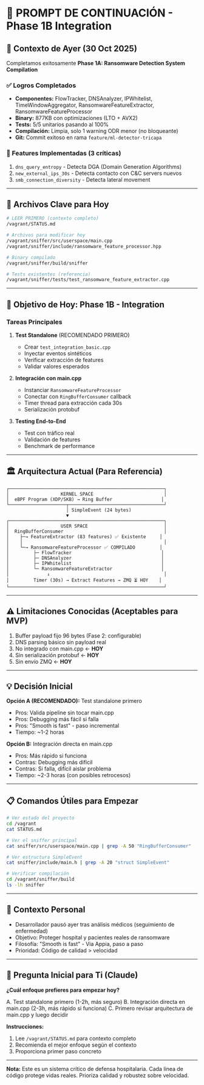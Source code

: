 # 🏥 PROMPT DE CONTINUACIÓN - Phase 1B Integration

## 📅 Contexto de Ayer (30 Oct 2025)

Completamos exitosamente **Phase 1A: Ransomware Detection System Compilation**

### ✅ Logros Completados
- **Componentes:** FlowTracker, DNSAnalyzer, IPWhitelist, TimeWindowAggregator, RansomwareFeatureExtractor, RansomwareFeatureProcessor
- **Binary:** 877KB con optimizaciones (LTO + AVX2)
- **Tests:** 5/5 unitarios pasando al 100%
- **Compilación:** Limpia, solo 1 warning ODR menor (no bloqueante)
- **Git:** Commit exitoso en rama `feature/ml-detector-tricapa`

### 🎯 Features Implementadas (3 críticas)
1. `dns_query_entropy` - Detecta DGA (Domain Generation Algorithms)
2. `new_external_ips_30s` - Detecta contacto con C&C servers nuevos
3. `smb_connection_diversity` - Detecta lateral movement

---

## 📂 Archivos Clave para Hoy
```bash
# LEER PRIMERO (contexto completo)
/vagrant/STATUS.md

# Archivos para modificar hoy
/vagrant/sniffer/src/userspace/main.cpp
/vagrant/sniffer/include/ransomware_feature_processor.hpp

# Binary compilado
/vagrant/sniffer/build/sniffer

# Tests existentes (referencia)
/vagrant/sniffer/tests/test_ransomware_feature_extractor.cpp
```

---

## 🎯 Objetivo de Hoy: Phase 1B - Integration

### Tareas Principales
1. **Test Standalone** (RECOMENDADO PRIMERO)
    - Crear `test_integration_basic.cpp`
    - Inyectar eventos sintéticos
    - Verificar extracción de features
    - Validar valores esperados

2. **Integración con main.cpp**
    - Instanciar `RansomwareFeatureProcessor`
    - Conectar con `RingBufferConsumer` callback
    - Timer thread para extracción cada 30s
    - Serialización protobuf

3. **Testing End-to-End**
    - Test con tráfico real
    - Validación de features
    - Benchmark de performance

---

## 🏛️ Arquitectura Actual (Para Referencia)
```
┌─────────────────────────────────────────────────────────┐
│                   KERNEL SPACE                          │
│  eBPF Program (XDP/SKB) → Ring Buffer                  │
└─────────────────────┬───────────────────────────────────┘
                      │ SimpleEvent (24 bytes)
                      ▼
┌─────────────────────────────────────────────────────────┐
│                   USER SPACE                            │
│  RingBufferConsumer                                     │
│    ├─→ FeatureExtractor (83 features) ✅ Existente     │
│    │                                                    │
│    └─→ RansomwareFeatureProcessor ✅ COMPILADO         │
│         ├─ FlowTracker                                 │
│         ├─ DNSAnalyzer                                 │
│         ├─ IPWhitelist                                 │
│         └─ RansomwareFeatureExtractor                  │
│              ↓                                          │
│         Timer (30s) → Extract Features → ZMQ ⏳ HOY    │
└─────────────────────────────────────────────────────────┘
```

---

## ⚠️ Limitaciones Conocidas (Aceptables para MVP)

1. Buffer payload fijo 96 bytes (Fase 2: configurable)
2. DNS parsing básico sin payload real
3. No integrado con main.cpp ← **HOY**
4. Sin serialización protobuf ← **HOY**
5. Sin envío ZMQ ← **HOY**

---

## 💡 Decisión Inicial

**Opción A (RECOMENDADO):** Test standalone primero
- Pros: Valida pipeline sin tocar main.cpp
- Pros: Debugging más fácil si falla
- Pros: "Smooth is fast" - paso incremental
- Tiempo: ~1-2 horas

**Opción B:** Integración directa en main.cpp
- Pros: Más rápido si funciona
- Contras: Debugging más difícil
- Contras: Si falla, difícil aislar problema
- Tiempo: ~2-3 horas (con posibles retrocesos)

---

## 📋 Comandos Útiles para Empezar
```bash
# Ver estado del proyecto
cd /vagrant
cat STATUS.md

# Ver el sniffer principal
cat sniffer/src/userspace/main.cpp | grep -A 50 "RingBufferConsumer"

# Ver estructura SimpleEvent
cat sniffer/include/main.h | grep -A 20 "struct SimpleEvent"

# Verificar compilación
cd /vagrant/sniffer/build
ls -lh sniffer
```

---

## 🧠 Contexto Personal

- Desarrollador pausó ayer tras análisis médicos (seguimiento de enfermedad)
- Objetivo: Proteger hospital y pacientes reales de ransomware
- Filosofía: "Smooth is fast" - Via Appia, paso a paso
- Prioridad: Código de calidad > velocidad

---

## 🎯 Pregunta Inicial para Ti (Claude)

**¿Cuál enfoque prefieres para empezar hoy?**

A. Test standalone primero (1-2h, más seguro)
B. Integración directa en main.cpp (2-3h, más rápido si funciona)
C. Primero revisar arquitectura de main.cpp y luego decidir

**Instrucciones:**
1. Lee `/vagrant/STATUS.md` para contexto completo
2. Recomienda el mejor enfoque según el contexto
3. Proporciona primer paso concreto

---

**Nota:** Este es un sistema crítico de defensa hospitalaria. Cada línea de código protege vidas reales. Prioriza calidad y robustez sobre velocidad.